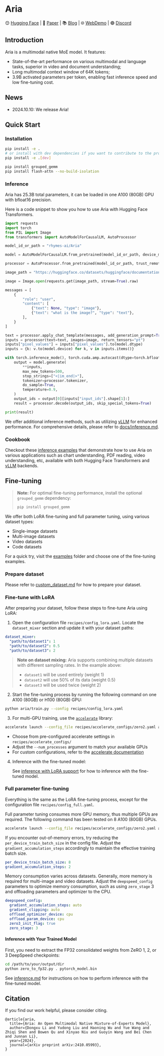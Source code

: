 # Aria

😊 [Hugging Face](https://huggingface.co/rhymes-ai/Aria) | 
📄 [Paper](https://arxiv.org/pdf/2410.05993) | 
📚 [Blog](https://rhymes.ai/blog-details/aria-first-open-multimodal-native-moe-model) | 
🌐 [WebDemo](https://rhymes.ai/)  | 
🟣 [Discord](https://discord.com/invite/u8HxU23myj)

## Introduction
Aria is a multimodal native MoE model. It features:
- State-of-the-art performance on various multimodal and language tasks, superior in video and document understanding;
- Long multimodal context window of 64K tokens;
- 3.9B activated parameters per token, enabling fast inference speed and low fine-tuning cost.
  

## News
- 2024.10.10: We release Aria!

## Quick Start

### Installation

```bash
pip install -e .
# or install with dev dependencies if you want to contribute to the project
pip install -e .[dev] 

pip install grouped_gemm
pip install flash-attn --no-build-isolation
```

### Inference

Aria has 25.3B total parameters, it can be loaded in one A100 (80GB) GPU with bfloat16 precision.

Here is a code snippet to show you how to use Aria with Hugging Face Transformers.

```python
import requests
import torch
from PIL import Image
from transformers import AutoModelForCausalLM, AutoProcessor

model_id_or_path = "rhymes-ai/Aria"

model = AutoModelForCausalLM.from_pretrained(model_id_or_path, device_map="auto", torch_dtype=torch.bfloat16, trust_remote_code=True)

processor = AutoProcessor.from_pretrained(model_id_or_path, trust_remote_code=True)

image_path = "https://huggingface.co/datasets/huggingface/documentation-images/resolve/main/diffusers/cat.png"

image = Image.open(requests.get(image_path, stream=True).raw)

messages = [
    {
        "role": "user",
        "content": [
            {"text": None, "type": "image"},
            {"text": "what is the image?", "type": "text"},
        ],
    }
]

text = processor.apply_chat_template(messages, add_generation_prompt=True)
inputs = processor(text=text, images=image, return_tensors="pt")
inputs["pixel_values"] = inputs["pixel_values"].to(model.dtype)
inputs = {k: v.to(model.device) for k, v in inputs.items()}

with torch.inference_mode(), torch.cuda.amp.autocast(dtype=torch.bfloat16):
    output = model.generate(
        **inputs,
        max_new_tokens=500,
        stop_strings=["<|im_end|>"],
        tokenizer=processor.tokenizer,
        do_sample=True,
        temperature=0.9,
    )
    output_ids = output[0][inputs["input_ids"].shape[1]:]
    result = processor.decode(output_ids, skip_special_tokens=True)

print(result)
```

We offer additional inference methods, such as utilizing [vLLM](https://github.com/vllm-project/vllm) for enhanced performance. For comprehensive details, please refer to [docs/inference.md](docs/inference.md).

### Cookbook
Checkout these [inference examples](https://github.com/rhymes-ai/Aria/tree/main/inference/notebooks) that demonstrate how to use Aria on various applications such as chart understanding, PDF reading, video understanding, etc, available with both Hugging Face Transformers and [vLLM](https://github.com/vllm-project/vllm) backends.

## Fine-tuning

> **Note:** For optimal fine-tuning performance, install the optional `grouped_gemm` dependency:
> ```bash
> pip install grouped_gemm
> ```

We offer both LoRA fine-tuning and full parameter tuning, using various dataset types:
- Single-image datasets
- Multi-image datasets
- Video datasets
- Code datasets

For a quick try, visit the [examples](./examples) folder and choose one of the fine-tuning examples.

### Prepare dataset
Please refer to [custom_dataset.md](docs/custom_dataset.md) for how to prepare your dataset.

### Fine-tune with LoRA

After preparing your dataset, follow these steps to fine-tune Aria using LoRA:

1. Open the configuration file `recipes/config_lora.yaml`. Locate the `dataset_mixer` section and update it with your dataset paths:

```yaml
dataset_mixer:
  "path/to/dataset1": 1
  "path/to/dataset2": 0.5
  "path/to/dataset3": 2
```

> **Note on dataset mixing:** Aria supports combining multiple datasets with different sampling rates. In the example above:
> - `dataset1` will be used entirely (weight 1)
> - `dataset2` will use 50% of its data (weight 0.5)
> - `dataset3` will be used twice (weight 2)

2. Start the fine-tuning process by running the following command on one A100 (80GB) or H100 (80GB) GPU:

```bash
python aria/train.py --config recipes/config_lora.yaml
```

3. For multi-GPU training, use the [`accelerate`](https://huggingface.co/docs/accelerate/index) library:

```bash
accelerate launch --config_file recipes/accelerate_configs/zero2.yaml aria/train.py --config recipes/config_lora.yaml --num_processes [number_of_gpus]
```

   - Choose from pre-configured accelerate settings in `recipes/accelerate_configs/`
   - Adjust the `--num_processes` argument to match your available GPUs
   - For custom configurations, refer to the [accelerate documentation](https://huggingface.co/docs/accelerate/usage_guides/deepspeed)
  
4. Inference with the fine-tuned model:

   See [inference with LoRA support](docs/inference.md#2-inference-with-lora-support) for how to inference with the fine-tuned model.

### Full parameter fine-tuning

Everything is the same as the LoRA fine-tuning process, except for the configuration file `recipes/config_full.yaml`.

Full parameter tuning consumes more GPU memory, thus multiple GPUs are required. The following command has been tested on 8 A100 (80GB) GPUs.

```bash
accelerate launch --config_file recipes/accelerate_configs/zero2.yaml aria/train.py --config recipes/config_full.yaml
```

If you encounter out-of-memory errors, try reducing the `per_device_train_batch_size` in the config file. Adjust the `gradient_accumulation_steps` accordingly to maintain the effective training batch size.

```yaml
per_device_train_batch_size: 8
gradient_accumulation_steps: 2
```

Memory consumption varies across datasets. Generally, more memory is required for multi-image and video datasets. Adjust the `deepspeed_config` parameters to optimize memory consumption, such as using `zero_stage` 3 and offloading parameters and optimizer to the CPU.

```yaml
deepspeed_config:
  gradient_accumulation_steps: auto
  gradient_clipping: auto
  offload_optimizer_device: cpu
  offload_param_device: cpu
  zero3_init_flag: true
  zero_stage: 3
```

#### Inference with Your Trained Model

First, you need to extract the FP32 consolidated weights from ZeRO 1, 2, or 3 DeepSpeed checkpoints:
```bash
cd /path/to/your/output/dir
python zero_to_fp32.py . pytorch_model.bin
```

See [inference.md](docs/inference.md) for instructions on how to perform inference with the fine-tuned model.

## Citation
If you find our work helpful, please consider citing.
```
@article{aria,
  title={Aria: An Open Multimodal Native Mixture-of-Experts Model}, 
  author={Dongxu Li and Yudong Liu and Haoning Wu and Yue Wang and Zhiqi Shen and Bowen Qu and Xinyao Niu and Guoyin Wang and Bei Chen and Junnan Li},
  year={2024},
  journal={arXiv preprint arXiv:2410.05993},
}
```


